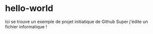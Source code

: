 # hello-world
Ici se trouve un exemple de projet initiatique de Github
Super j'édite un fichier informatique !